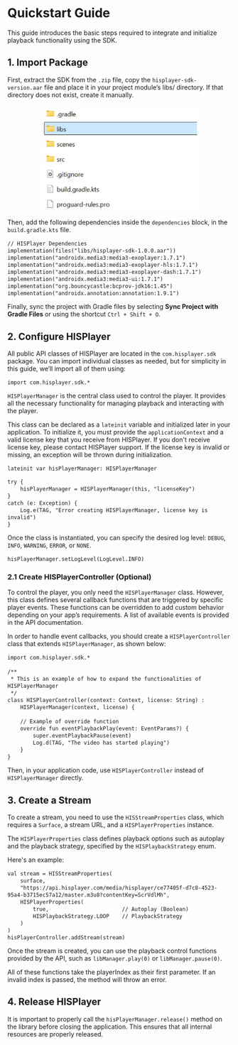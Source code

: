 # Quickstart Guide
This guide introduces the basic steps required to integrate and initialize playback functionality using the SDK.

## 1. Import Package
First, extract the SDK from the `.zip` file, copy the `hisplayer-sdk-version.aar` file and place it in your project module’s libs/ directory. If that directory does not exist, create it manually.

<p align="center">
<img src="./images/libs-folder.jpg" style="width: 350px; height: auto;">
</p>

Then, add the following dependencies inside the `dependencies` block, in the `build.gradle.kts` file.

```
// HISPlayer Dependencies
implementation(files("libs/hisplayer-sdk-1.0.0.aar"))
implementation("androidx.media3:media3-exoplayer:1.7.1")
implementation("androidx.media3:media3-exoplayer-hls:1.7.1")
implementation("androidx.media3:media3-exoplayer-dash:1.7.1")
implementation("androidx.media3:media3-ui:1.7.1")
implementation("org.bouncycastle:bcprov-jdk16:1.45")
implementation("androidx.annotation:annotation:1.9.1")
```

Finally, sync the project with Gradle files by selecting **Sync Project with Gradle Files** or using the shortcut `Ctrl + Shift + O`.

## 2. Configure HISPlayer
All public API classes of HISPlayer are located in the `com.hisplayer.sdk` package. You can import individual classes as needed, but for simplicity in this guide, we’ll import all of them using:

```
import com.hisplayer.sdk.*
```

`HISPlayerManager` is the central class used to control the player.
It provides all the necessary functionality for managing playback and interacting with the player.

This class can be declared as a `lateinit` variable and initialized later in your application. To initialize it, you must provide the `applicationContext` and a valid license key that you receive from HISPlayer. If you don't receive license key, please contact HISPlayer support. If the license key is invalid or missing, an exception will be thrown during initialization.

```
lateinit var hisPlayerManager: HISPlayerManager
```

```
try {
    hisPlayerManager = HISPlayerManager(this, "licenseKey")
}
catch (e: Exception) {
    Log.e(TAG, "Error creating HISPlayerManager, license key is invalid")
}
```

Once the class is instantiated, you can specify the desired log level: `DEBUG`, `INFO`, `WARNING`, `ERROR`, or `NONE`.

```
hisPlayerManager.setLogLevel(LogLevel.INFO)
```

### 2.1 Create HISPlayerController (Optional)
To control the player, you only need the `HISPlayerManager` class. However, this class defines several callback functions that are triggered by specific player events. These functions can be overridden to add custom behavior depending on your app’s requirements. A list of available events is provided in the API documentation.

In order to handle event callbacks, you should create a `HISPlayerController` class that extends `HISPlayerManager`, as shown below:

```
import com.hisplayer.sdk.*

/**
 * This is an example of how to expand the functionalities of HISPlayerManager
 */
class HISPlayerController(context: Context, license: String) :
    HISPlayerManager(context, license) {

    // Example of override function
    override fun eventPlaybackPlay(event: EventParams?) {
        super.eventPlaybackPause(event)
        Log.d(TAG, "The video has started playing")
    }
}
```

Then, in your application code, use `HISPlayerController` instead of `HISPlayerManager` directly.

## 3. Create a Stream
To create a stream, you need to use the `HISStreamProperties` class, which requires a `Surface`, a stream URL, and a `HISPlayerProperties` instance.

The `HISPlayerProperties` class defines playback options such as autoplay and the playback strategy, specified by the `HISPlaybackStrategy` enum.

Here's an example:

```
val stream = HISStreamProperties(
    surface,
    "https://api.hisplayer.com/media/hisplayer/ce77405f-d7c8-4523-95a4-b3715ec57a12/master.m3u8?contentKey=ScrVdlMh",
    HISPlayerProperties(
        true,                       // Autoplay (Boolean)
        HISPlaybackStrategy.LOOP    // PlaybackStrategy
    )
)
hisPlayerController.addStream(stream)
```

Once the stream is created, you can use the playback control functions provided by the API, such as `libManager.play(0)` or `libManager.pause(0)`.

All of these functions take the playerIndex as their first parameter. If an invalid index is passed, the method will throw an error.

## 4. Release HISPlayer
It is important to properly call the `hisPlayerManager.release()` method on the library before closing the application. This ensures that all internal resources are properly released.

